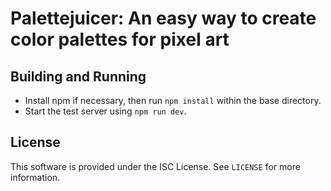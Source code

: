 # Palettejuicer: An easy way to create color palettes for pixel art

## Building and Running

- Install npm if necessary, then run `npm install` within the base directory.
- Start the test server using `npm run dev`.

## License

This software is provided under the ISC License. See `LICENSE` for more information.
